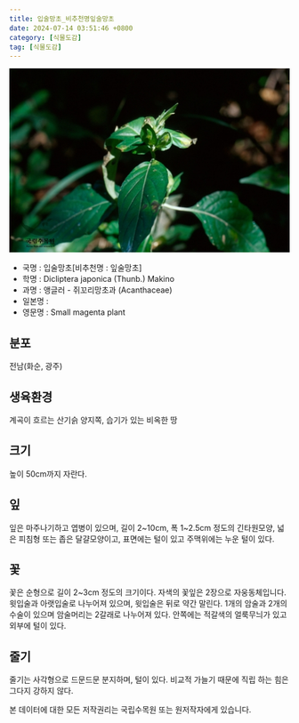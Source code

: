 ```yaml
---
title: 입술망초_비추천명잎술망초
date: 2024-07-14 03:51:46 +0800
category: [식물도감]
tag: [식물도감]
---
```




![입술망초[비추천명 : 잎술망초]](/assets/img/fileUpload/plants/basic/Acanthaceae/Peristrophe/14866/14866_1_th2.jpg)
- 국명 : 입술망초[비추천명 : 잎술망초]
- 학명 : Dicliptera japonica (Thunb.) Makino
- 과명 : 앵글러 - 쥐꼬리망초과 (Acanthaceae)
- 일본명 : 
- 영문명 : Small magenta plant


## 분포
전남(화순, 광주)
## 생육환경
계곡이 흐르는 산기슭 양지쪽, 습기가 있는 비옥한 땅
## 크기
높이 50cm까지 자란다.
## 잎
잎은 마주나기하고 엽병이 있으며, 길이 2~10cm, 폭 1~2.5cm 정도의 긴타원모양, 넓은 피침형 또는 좁은 달걀모양이고, 표면에는 털이 있고 주맥위에는 누운 털이 있다.
## 꽃
꽃은 순형으로 길이 2~3cm 정도의 크기이다. 자색의 꽃잎은 2장으로 자웅동체입니다. 윗입술과 아랫입술로 나누어져 있으며, 윗입술은 뒤로 약간 말린다. 1개의 암술과 2개의 수술이 있으며 암술머리는 2갈래로 나누어져 있다. 안쪽에는 적갈색의 얼룩무늬가 있고 외부에 털이 있다.
## 줄기
줄기는 사각형으로 드문드문 분지하며, 털이 있다. 비교적 가늘기 때문에 직립 하는 힘은 그다지 강하지 않다.






본 데이터에 대한 모든 저작권리는 국립수목원 또는 원저작자에게 있습니다.
